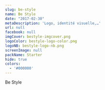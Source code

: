 ```yaml
---
slug: be-style
name: Be Style
date: "2017-02-30"
metaDescription: 'Logo, identité visuelle,…'
url: null
facebook: null
imgCover: bestyle-imgcover.png
logoColor: bestyle-logo-color.png
logoNB: bestyle-logo-nb.png
screenImage: null
packName: Starter
hide: true
colors:
  - '#000000'
---
```


Be Style

